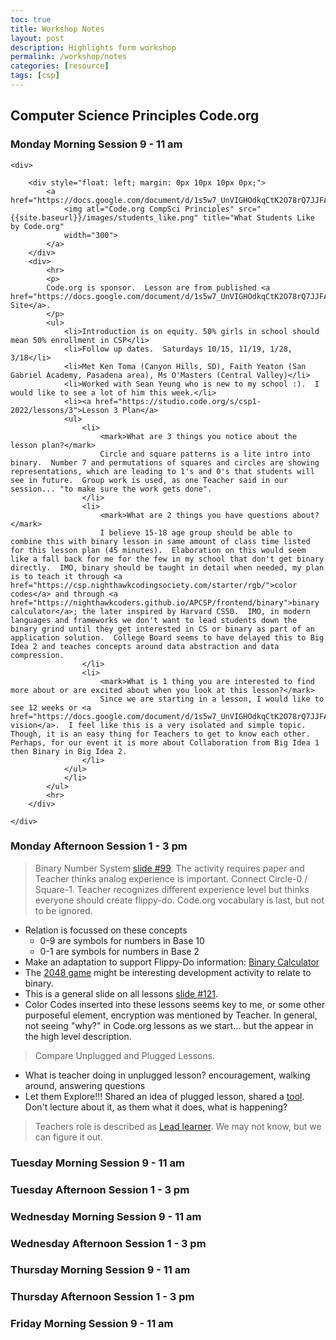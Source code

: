 ```yaml
---
toc: true
title: Workshop Notes
layout: post
description: Highlights form workshop
permalink: /workshop/notes
categories: [resource]
tags: [csp]
---
```


## Computer Science Principles Code.org

### Monday Morning Session 9 - 11 am

<div>

    <div>

        <div style="float: left; margin: 0px 10px 10px 0px;">
            <a href="https://docs.google.com/document/d/1s5w7_UnVIGHOdkqCtK2O78rQ7JJFAWlOeZkZNsCovOY/preview">
                <img atl="Code.org CompSci Principles" src="{{site.baseurl}}/images/students_like.png" title="What Students Like by Code.org"
                width="300">
            </a>
        </div>
        <div>
            <hr>
            <p>
            Code.org is sponsor.  Lesson are from published <a href="https://docs.google.com/document/d/1s5w7_UnVIGHOdkqCtK2O78rQ7JJFAWlOeZkZNsCovOY/preview">Web Site</a>.
            </p>
            <ul>
                <li>Introduction is on equity. 50% girls in school should mean 50% enrollment in CSP</li>
                <li>Follow up dates.  Saturdays 10/15, 11/19, 1/28, 3/18</li>
                <li>Met Ken Toma (Canyon Hills, SD), Faith Yeaton (San Gabriel Academy, Pasadena area), Ms O'Masters (Central Valley)</li>
                <li>Worked with Sean Yeung who is new to my school :).  I would like to see a lot of him this week.</li>
                <li><a href="https://studio.code.org/s/csp1-2022/lessons/3">Lesson 3 Plan</a>
                <ul>
                    <li>
                        <mark>What are 3 things you notice about the lesson plan?</mark>
                        Circle and square patterns is a lite intro into binary.  Number 7 and permutations of squares and circles are showing representations, which are leading to 1's and 0's that students will see in future.  Group work is used, as one Teacher said in our session... "to make sure the work gets done".
                    </li>
                    <li>
                        <mark>What are 2 things you have questions about? </mark>
                        I believe 15-18 age group should be able to combine this with binary lesson in same amount of class time listed for this lesson plan (45 minutes).  Elaboration on this would seem like a fall back for me for the few in my school that don't get binary directly.  IMO, binary should be taught in detail when needed, my plan is to teach it through <a href="https://csp.nighthawkcodingsociety.com/starter/rgb/">color codes</a> and through <a href="https://nighthawkcoders.github.io/APCSP/frontend/binary">binary calculator</a>; the later inspired by Harvard CS50.  IMO, in modern languages and frameworks we don't want to lead students down the binary grind until they get interested in CS or binary as part of an application solution.  College Board seems to have delayed this to Big Idea 2 and teaches concepts around data abstraction and data compression.
                    </li>
                    <li>
                        <mark>What is 1 thing you are interested to find more about or are excited about when you look at this lesson?</mark> 
                        Since we are starting in a lesson, I would like to see 12 weeks or <a href="https://docs.google.com/document/d/1s5w7_UnVIGHOdkqCtK2O78rQ7JJFAWlOeZkZNsCovOY/preview#heading=h.p7ous6j4l1b8">course vision</a>.  I feel like this is a very isolated and simple topic.  Though, it is an easy thing for Teachers to get to know each other.  Perhaps, for our event it is more about Collaboration from Big Idea 1 then Binary in Big Idea 2.
                    </li>
                </ul>
                </li>
            </ul>
            <hr>
        </div>

    </div>

</div>

### Monday Afternoon Session 1 - 3 pm
> Binary Number System <a href="https://docs.google.com/presentation/d/1Tc7ymjq38gzfWj86jq5dJPh7Ra40e20Gz9g3eHLELnY/edit#slide=id.gf4186ef409_0_997">slide #99</a>.  The activity requires paper and Teacher thinks analog experience is important.  Connect Circle-0 / Square-1.  Teacher recognizes different experience level but thinks everyone should create flippy-do.  Code.org vocabulary is last, but not to be ignored.
- Relation is focussed on these concepts
    - 0-9 are symbols for numbers in Base 10
    - 0-1 are symbols for numbers in Base 2
- Make an adaptation to support Flippy-Do information: [Binary Calculator](https://nighthawkcoders.github.io/APCSP/frontend/binary)
- The <a href="https://en.wikipedia.org/wiki/2048_(video_game)">2048 game</a> might be interesting development activity to relate to binary.
- This is a general slide on all lessons <a href="https://docs.google.com/presentation/d/1Tc7ymjq38gzfWj86jq5dJPh7Ra40e20Gz9g3eHLELnY/edit#slide=id.gf4186ef409_0_1299">slide #121</a>.
- Color Codes inserted into these lessons seems key to me, or some other purposeful element, encryption was mentioned by Teacher.  In general, not seeing "why?" in Code.org lessons as we start... but the appear in the high level description.

> Compare Unplugged and Plugged Lessons.
- What is teacher doing in unplugged lesson? encouragement, walking around, answering questions
- Let them Explore!!! Shared an idea of plugged lesson, shared a [tool](https://studio.code.org/s/csp1-2022/lessons/5/levels/1).  Don't lecture about it, as them what it does, what is happening?

> Teachers role is described as [Lead learner](https://docs.google.com/presentation/d/1Tc7ymjq38gzfWj86jq5dJPh7Ra40e20Gz9g3eHLELnY/edit#slide=id.gf4186ef409_0_1400). We may not know, but we can figure it out.

### Tuesday Morning Session 9 - 11 am

### Tuesday Afternoon Session 1 - 3 pm

### Wednesday Morning Session 9 - 11 am

### Wednesday Afternoon Session 1 - 3 pm

### Thursday Morning Session 9 - 11 am

### Thursday Afternoon Session 1 - 3 pm

### Friday Morning Session 9 - 11 am

